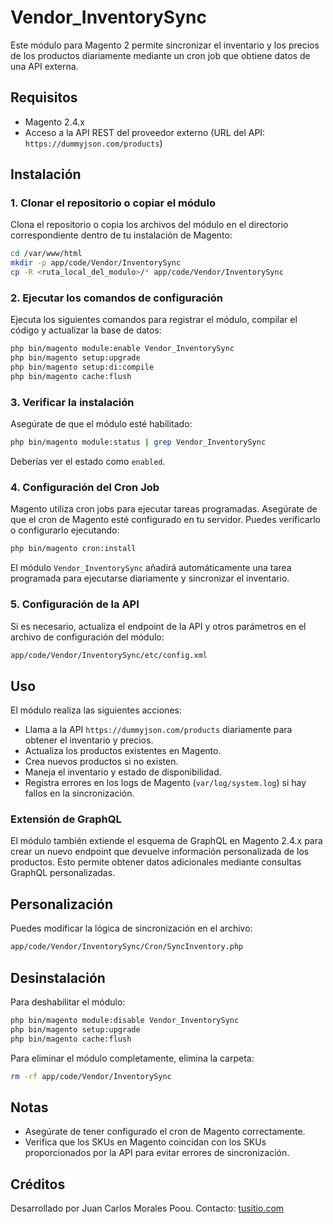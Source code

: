 # Vendor_InventorySync

Este módulo para Magento 2 permite sincronizar el inventario y los precios de los productos diariamente mediante un cron job que obtiene datos de una API externa.

## Requisitos

- Magento 2.4.x
- Acceso a la API REST del proveedor externo (URL del API: `https://dummyjson.com/products`)

## Instalación

### 1. Clonar el repositorio o copiar el módulo

Clona el repositorio o copia los archivos del módulo en el directorio correspondiente dentro de tu instalación de Magento:

```bash
cd /var/www/html
mkdir -p app/code/Vendor/InventorySync
cp -R <ruta_local_del_modulo>/* app/code/Vendor/InventorySync
```

### 2. Ejecutar los comandos de configuración

Ejecuta los siguientes comandos para registrar el módulo, compilar el código y actualizar la base de datos:

```bash
php bin/magento module:enable Vendor_InventorySync
php bin/magento setup:upgrade
php bin/magento setup:di:compile
php bin/magento cache:flush
```

### 3. Verificar la instalación

Asegúrate de que el módulo esté habilitado:

```bash
php bin/magento module:status | grep Vendor_InventorySync
```
Deberías ver el estado como `enabled`.

### 4. Configuración del Cron Job

Magento utiliza cron jobs para ejecutar tareas programadas. Asegúrate de que el cron de Magento esté configurado en tu servidor. Puedes verificarlo o configurarlo ejecutando:

```bash
php bin/magento cron:install
```

El módulo `Vendor_InventorySync` añadirá automáticamente una tarea programada para ejecutarse diariamente y sincronizar el inventario.

### 5. Configuración de la API

Si es necesario, actualiza el endpoint de la API y otros parámetros en el archivo de configuración del módulo:

```bash
app/code/Vendor/InventorySync/etc/config.xml
```

## Uso

El módulo realiza las siguientes acciones:

- Llama a la API `https://dummyjson.com/products` diariamente para obtener el inventario y precios.
- Actualiza los productos existentes en Magento.
- Crea nuevos productos si no existen.
- Maneja el inventario y estado de disponibilidad.
- Registra errores en los logs de Magento (`var/log/system.log`) si hay fallos en la sincronización.

### Extensión de GraphQL

El módulo también extiende el esquema de GraphQL en Magento 2.4.x para crear un nuevo endpoint que devuelve información personalizada de los productos. Esto permite obtener datos adicionales mediante consultas GraphQL personalizadas.

## Personalización

Puedes modificar la lógica de sincronización en el archivo:

```bash
app/code/Vendor/InventorySync/Cron/SyncInventory.php
```

## Desinstalación

Para deshabilitar el módulo:

```bash
php bin/magento module:disable Vendor_InventorySync
php bin/magento setup:upgrade
php bin/magento cache:flush
```

Para eliminar el módulo completamente, elimina la carpeta:

```bash
rm -rf app/code/Vendor/InventorySync
```

## Notas

- Asegúrate de tener configurado el cron de Magento correctamente.
- Verifica que los SKUs en Magento coincidan con los SKUs proporcionados por la API para evitar errores de sincronización.

## Créditos

Desarrollado por Juan Carlos Morales Poou. Contacto: [tusitio.com](https://quickshipping.com)
